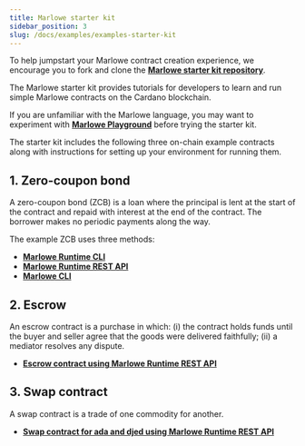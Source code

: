 ```yaml
---
title: Marlowe starter kit
sidebar_position: 3
slug: /docs/examples/examples-starter-kit
---
```


To help jumpstart your Marlowe contract creation experience, we encourage you to fork and clone the **[Marlowe starter kit repository](https://github.com/input-output-hk/marlowe-starter-kit)**. 

The Marlowe starter kit provides tutorials for developers to learn and run simple Marlowe contracts on the Cardano blockchain. 

If you are unfamiliar with the Marlowe language, you may want to experiment with **[Marlowe Playground](https://play.marlowe.iohk.io/#/)** before trying the starter kit. 

The starter kit includes the following three on-chain example contracts along with instructions for setting up your environment for running them. 

## 1. Zero-coupon bond

A zero-coupon bond (ZCB) is a loan where the principal is lent at the start of the contract and repaid with interest at the end of the contract. The borrower makes no periodic payments along the way. 

The example ZCB uses three methods:

- **[Marlowe Runtime CLI](https://github.com/input-output-hk/marlowe-starter-kit/blob/main/01-runtime-cli.ipynb)**
- **[Marlowe Runtime REST API](https://github.com/input-output-hk/marlowe-starter-kit/blob/main/02-runtime-rest.ipynb)**
- **[Marlowe CLI](https://github.com/input-output-hk/marlowe-starter-kit/blob/main/03-marlowe-cli.ipynb)**

## 2. Escrow

An escrow contract is a purchase in which: (i) the contract holds funds until the buyer and seller agree that the goods were delivered faithfully; (ii) a mediator resolves any dispute. 

- **[Escrow contract using Marlowe Runtime REST API](https://github.com/input-output-hk/marlowe-starter-kit/blob/main/04-escrow-rest.ipynb)**

## 3. Swap contract

A swap contract is a trade of one commodity for another. 

- **[Swap contract for ada and djed using Marlowe Runtime REST API](https://github.com/input-output-hk/marlowe-starter-kit/blob/main/05-swap-rest.ipynb)**

